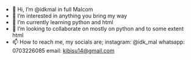 - 👋 Hi, I’m @idkmal in full Malcom
- 👀 I’m interested in anything you bring my way
- 🌱 I’m currently learning python and html
- 💞️ I’m looking to collaborate on mostly on python and to some extent html
- 📫 How to reach me, my socials are;
                            instagram: @idk_mal
                            whatsapp: 0703226085
                            email: kibisu14@gmail.com

<!---
idkmal/idkmal is a ✨ special ✨ repository because its `README.md` (this file) appears on your GitHub profile.
You can click the Preview link to take a look at your changes.
--->
